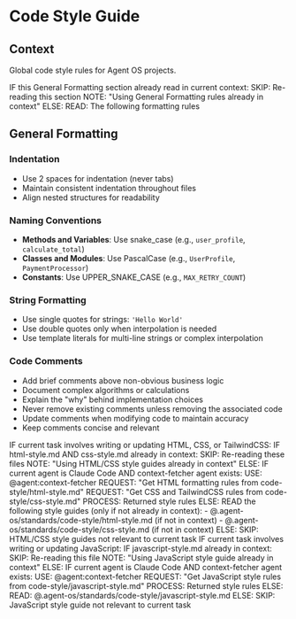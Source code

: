 # Code Style Guide

## Context

Global code style rules for Agent OS projects.

<conditional-block context-check="general-formatting">
IF this General Formatting section already read in current context:
  SKIP: Re-reading this section
  NOTE: "Using General Formatting rules already in context"
ELSE:
  READ: The following formatting rules

## General Formatting

### Indentation

- Use 2 spaces for indentation (never tabs)
- Maintain consistent indentation throughout files
- Align nested structures for readability

### Naming Conventions

- **Methods and Variables**: Use snake_case (e.g., `user_profile`, `calculate_total`)
- **Classes and Modules**: Use PascalCase (e.g., `UserProfile`, `PaymentProcessor`)
- **Constants**: Use UPPER_SNAKE_CASE (e.g., `MAX_RETRY_COUNT`)

### String Formatting

- Use single quotes for strings: `'Hello World'`
- Use double quotes only when interpolation is needed
- Use template literals for multi-line strings or complex interpolation

### Code Comments

- Add brief comments above non-obvious business logic
- Document complex algorithms or calculations
- Explain the "why" behind implementation choices
- Never remove existing comments unless removing the associated code
- Update comments when modifying code to maintain accuracy
- Keep comments concise and relevant
  </conditional-block>

<conditional-block task-condition="html-css-tailwind" context-check="html-css-style">
IF current task involves writing or updating HTML, CSS, or TailwindCSS:
  IF html-style.md AND css-style.md already in context:
    SKIP: Re-reading these files
    NOTE: "Using HTML/CSS style guides already in context"
  ELSE:
    <context_fetcher_strategy>
      IF current agent is Claude Code AND context-fetcher agent exists:
        USE: @agent:context-fetcher
        REQUEST: "Get HTML formatting rules from code-style/html-style.md"
        REQUEST: "Get CSS and TailwindCSS rules from code-style/css-style.md"
        PROCESS: Returned style rules
      ELSE:
        READ the following style guides (only if not already in context):
        - @.agent-os/standards/code-style/html-style.md (if not in context)
        - @.agent-os/standards/code-style/css-style.md (if not in context)
    </context_fetcher_strategy>
ELSE:
  SKIP: HTML/CSS style guides not relevant to current task
</conditional-block>

<conditional-block task-condition="javascript" context-check="javascript-style">
IF current task involves writing or updating JavaScript:
  IF javascript-style.md already in context:
    SKIP: Re-reading this file
    NOTE: "Using JavaScript style guide already in context"
  ELSE:
    <context_fetcher_strategy>
      IF current agent is Claude Code AND context-fetcher agent exists:
        USE: @agent:context-fetcher
        REQUEST: "Get JavaScript style rules from code-style/javascript-style.md"
        PROCESS: Returned style rules
      ELSE:
        READ: @.agent-os/standards/code-style/javascript-style.md
    </context_fetcher_strategy>
ELSE:
  SKIP: JavaScript style guide not relevant to current task
</conditional-block>
